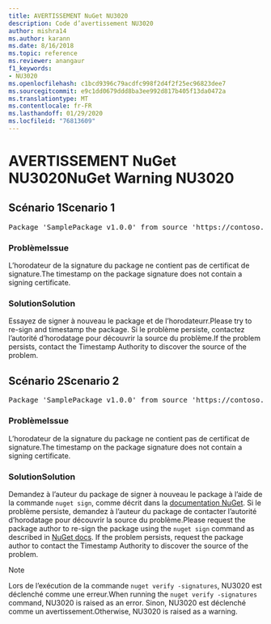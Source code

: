 ```yaml
---
title: AVERTISSEMENT NuGet NU3020
description: Code d’avertissement NU3020
author: mishra14
ms.author: karann
ms.date: 8/16/2018
ms.topic: reference
ms.reviewer: anangaur
f1_keywords:
- NU3020
ms.openlocfilehash: c1bcd9396c79acdfc998f2d4f2f25ec96823dee7
ms.sourcegitcommit: e9c1dd0679ddd8ba3ee992d817b405f13da0472a
ms.translationtype: MT
ms.contentlocale: fr-FR
ms.lasthandoff: 01/29/2020
ms.locfileid: "76813609"
---
```

# <a name="nuget-warning-nu3020"></a><span data-ttu-id="36bb6-103">AVERTISSEMENT NuGet NU3020</span><span class="sxs-lookup"><span data-stu-id="36bb6-103">NuGet Warning NU3020</span></span>

## <a name="scenario-1"></a><span data-ttu-id="36bb6-104">Scénario 1</span><span class="sxs-lookup"><span data-stu-id="36bb6-104">Scenario 1</span></span>

<pre>Package 'SamplePackage v1.0.0' from source 'https://contoso.com/index.json': The timestamp does not have a signing certificate.</pre>

### <a name="issue"></a><span data-ttu-id="36bb6-105">Problème</span><span class="sxs-lookup"><span data-stu-id="36bb6-105">Issue</span></span>

<span data-ttu-id="36bb6-106">L’horodateur de la signature du package ne contient pas de certificat de signature.</span><span class="sxs-lookup"><span data-stu-id="36bb6-106">The timestamp on the package signature does not contain a signing certificate.</span></span>


### <a name="solution"></a><span data-ttu-id="36bb6-107">Solution</span><span class="sxs-lookup"><span data-stu-id="36bb6-107">Solution</span></span>

<span data-ttu-id="36bb6-108">Essayez de signer à nouveau le package et de l’horodateurr.</span><span class="sxs-lookup"><span data-stu-id="36bb6-108">Please try to re-sign and timestamp the package.</span></span> <span data-ttu-id="36bb6-109">Si le problème persiste, contactez l’autorité d’horodatage pour découvrir la source du problème.</span><span class="sxs-lookup"><span data-stu-id="36bb6-109">If the problem persists, contact the Timestamp Authority to discover the source of the problem.</span></span>



## <a name="scenario-2"></a><span data-ttu-id="36bb6-110">Scénario 2</span><span class="sxs-lookup"><span data-stu-id="36bb6-110">Scenario 2</span></span>

<pre>Package 'SamplePackage v1.0.0' from source 'https://contoso.com/index.json': The primary signature's timestamp does not have a signing certificate.</pre>

### <a name="issue"></a><span data-ttu-id="36bb6-111">Problème</span><span class="sxs-lookup"><span data-stu-id="36bb6-111">Issue</span></span>

<span data-ttu-id="36bb6-112">L’horodateur de la signature du package ne contient pas de certificat de signature.</span><span class="sxs-lookup"><span data-stu-id="36bb6-112">The timestamp on the package signature does not contain a signing certificate.</span></span>


### <a name="solution"></a><span data-ttu-id="36bb6-113">Solution</span><span class="sxs-lookup"><span data-stu-id="36bb6-113">Solution</span></span>

<span data-ttu-id="36bb6-114">Demandez à l’auteur du package de signer à nouveau le package à l’aide de la commande `nuget sign`, comme décrit dans la [documentation NuGet](../../create-packages/sign-a-package.md). Si le problème persiste, demandez à l’auteur du package de contacter l’autorité d’horodatage pour découvrir la source du problème.</span><span class="sxs-lookup"><span data-stu-id="36bb6-114">Please request the package author to re-sign the package using the `nuget sign` command as described in [NuGet docs](../../create-packages/sign-a-package.md). If the problem persists, request the package author to contact the Timestamp Authority to discover the source of the problem.</span></span>


> [!Note]
> <span data-ttu-id="36bb6-115">Lors de l’exécution de la commande `nuget verify -signatures`, NU3020 est déclenché comme une erreur.</span><span class="sxs-lookup"><span data-stu-id="36bb6-115">When running the `nuget verify -signatures` command, NU3020 is raised as an error.</span></span> <span data-ttu-id="36bb6-116">Sinon, NU3020 est déclenché comme un avertissement.</span><span class="sxs-lookup"><span data-stu-id="36bb6-116">Otherwise, NU3020 is raised as a warning.</span></span>

